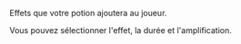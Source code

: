 Effets que votre potion ajoutera au joueur.

Vous pouvez sélectionner l'effet, la durée et l'amplification.